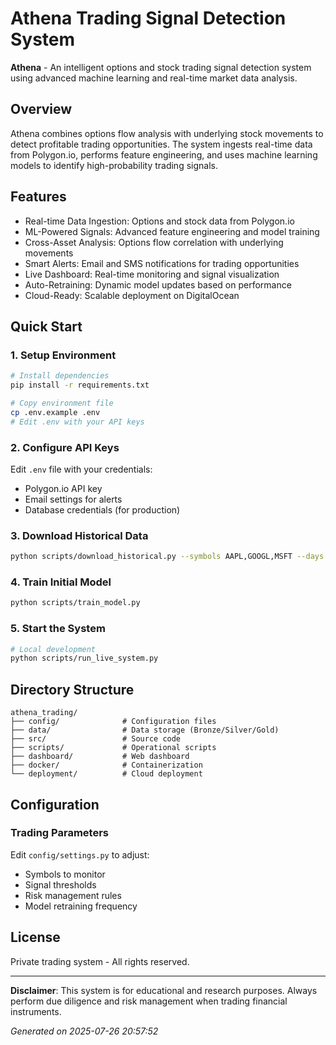 # Athena Trading Signal Detection System

**Athena** - An intelligent options and stock trading signal detection system using advanced machine learning and real-time market data analysis.

## Overview

Athena combines options flow analysis with underlying stock movements to detect profitable trading opportunities. The system ingests real-time data from Polygon.io, performs feature engineering, and uses machine learning models to identify high-probability trading signals.

## Features

- Real-time Data Ingestion: Options and stock data from Polygon.io
- ML-Powered Signals: Advanced feature engineering and model training
- Cross-Asset Analysis: Options flow correlation with underlying movements
- Smart Alerts: Email and SMS notifications for trading opportunities
- Live Dashboard: Real-time monitoring and signal visualization
- Auto-Retraining: Dynamic model updates based on performance
- Cloud-Ready: Scalable deployment on DigitalOcean

## Quick Start

### 1. Setup Environment

```bash
# Install dependencies
pip install -r requirements.txt

# Copy environment file
cp .env.example .env
# Edit .env with your API keys
```

### 2. Configure API Keys

Edit `.env` file with your credentials:
- Polygon.io API key
- Email settings for alerts
- Database credentials (for production)

### 3. Download Historical Data

```bash
python scripts/download_historical.py --symbols AAPL,GOOGL,MSFT --days 30
```

### 4. Train Initial Model

```bash
python scripts/train_model.py
```

### 5. Start the System

```bash
# Local development
python scripts/run_live_system.py
```

## Directory Structure

```
athena_trading/
├── config/              # Configuration files
├── data/                # Data storage (Bronze/Silver/Gold)
├── src/                 # Source code
├── scripts/             # Operational scripts
├── dashboard/           # Web dashboard
├── docker/              # Containerization
└── deployment/          # Cloud deployment
```

## Configuration

### Trading Parameters

Edit `config/settings.py` to adjust:
- Symbols to monitor
- Signal thresholds  
- Risk management rules
- Model retraining frequency

## License

Private trading system - All rights reserved.

---

**Disclaimer**: This system is for educational and research purposes. Always perform due diligence and risk management when trading financial instruments.

*Generated on 2025-07-26 20:57:52*
